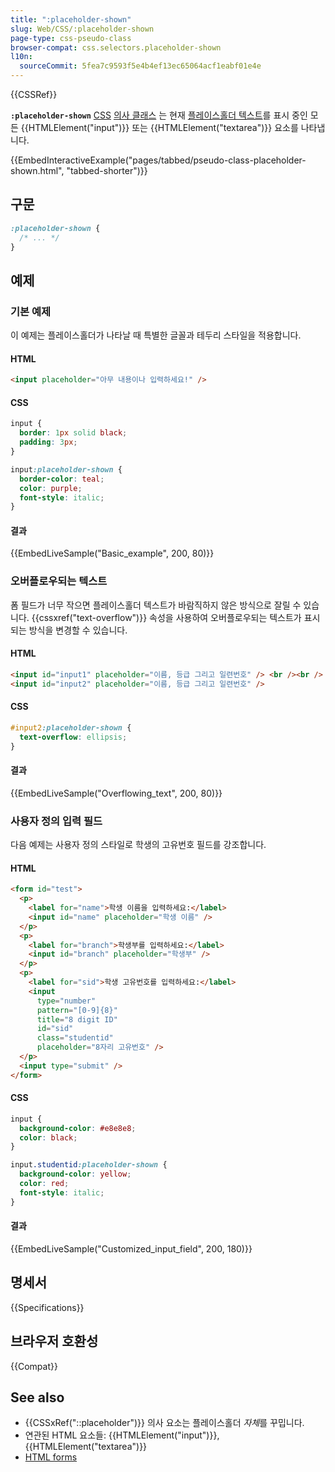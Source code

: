 ```yaml
---
title: ":placeholder-shown"
slug: Web/CSS/:placeholder-shown
page-type: css-pseudo-class
browser-compat: css.selectors.placeholder-shown
l10n:
  sourceCommit: 5fea7c9593f5e4b4ef13ec65064acf1eabf01e4e
---
```


{{CSSRef}}

**`:placeholder-shown`** [CSS](/ko/docs/Web/CSS) [의사 클래스](/ko/docs/Web/CSS/Pseudo-classes) 는 현재 [플레이스홀더 텍스트](/ko/docs/Web/HTML/Element/input#placeholder)를 표시 중인 모든 {{HTMLElement("input")}} 또는 {{HTMLElement("textarea")}} 요소를 나타냅니다.

{{EmbedInteractiveExample("pages/tabbed/pseudo-class-placeholder-shown.html", "tabbed-shorter")}}

## 구문

```css
:placeholder-shown {
  /* ... */
}
```

## 예제

### 기본 예제

이 예제는 플레이스홀더가 나타날 때 특별한 글꼴과 테두리 스타일을 적용합니다.

#### HTML

```html
<input placeholder="아무 내용이나 입력하세요!" />
```

#### CSS

```css
input {
  border: 1px solid black;
  padding: 3px;
}

input:placeholder-shown {
  border-color: teal;
  color: purple;
  font-style: italic;
}
```

#### 결과

{{EmbedLiveSample("Basic_example", 200, 80)}}

### 오버플로우되는 텍스트

폼 필드가 너무 작으면 플레이스홀더 텍스트가 바람직하지 않은 방식으로 잘릴 수 있습니다. {{cssxref("text-overflow")}} 속성을 사용하여 오버플로우되는 텍스트가 표시되는 방식을 변경할 수 있습니다.

#### HTML

```html
<input id="input1" placeholder="이름, 등급 그리고 일련번호" /> <br /><br />
<input id="input2" placeholder="이름, 등급 그리고 일련번호" />
```

#### CSS

```css
#input2:placeholder-shown {
  text-overflow: ellipsis;
}
```

#### 결과

{{EmbedLiveSample("Overflowing_text", 200, 80)}}

### 사용자 정의 입력 필드

다음 예제는 사용자 정의 스타일로 학생의 고유번호 필드를 강조합니다.

#### HTML

```html
<form id="test">
  <p>
    <label for="name">학생 이름을 입력하세요:</label>
    <input id="name" placeholder="학생 이름" />
  </p>
  <p>
    <label for="branch">학생부를 입력하세요:</label>
    <input id="branch" placeholder="학생부" />
  </p>
  <p>
    <label for="sid">학생 고유번호를 입력하세요:</label>
    <input
      type="number"
      pattern="[0-9]{8}"
      title="8 digit ID"
      id="sid"
      class="studentid"
      placeholder="8자리 고유번호" />
  </p>
  <input type="submit" />
</form>
```

#### CSS

```css
input {
  background-color: #e8e8e8;
  color: black;
}

input.studentid:placeholder-shown {
  background-color: yellow;
  color: red;
  font-style: italic;
}
```

#### 결과

{{EmbedLiveSample("Customized_input_field", 200, 180)}}

## 명세서

{{Specifications}}

## 브라우저 호환성

{{Compat}}

## See also

- {{CSSxRef("::placeholder")}} 의사 요소는 플레이스홀더 *자체*를 꾸밉니다.
- 연관된 HTML 요소들: {{HTMLElement("input")}}, {{HTMLElement("textarea")}}
- [HTML forms](/ko/docs/Learn/Forms)
